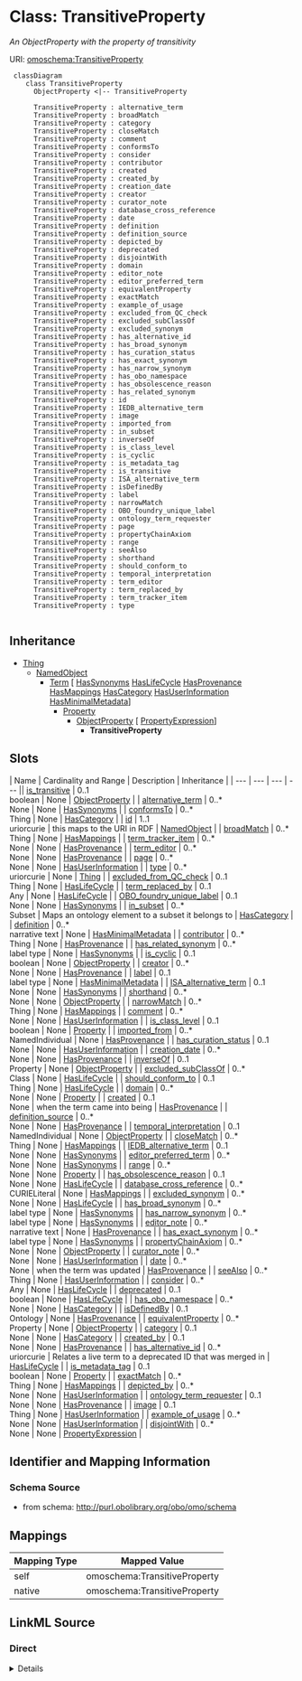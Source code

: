 # Class: TransitiveProperty
_An ObjectProperty with the property of transitivity_




URI: [omoschema:TransitiveProperty](http://purl.obolibrary.org/obo/schema/TransitiveProperty)


```{mermaid}
 classDiagram
    class TransitiveProperty
      ObjectProperty <|-- TransitiveProperty
      
      TransitiveProperty : alternative_term
      TransitiveProperty : broadMatch
      TransitiveProperty : category
      TransitiveProperty : closeMatch
      TransitiveProperty : comment
      TransitiveProperty : conformsTo
      TransitiveProperty : consider
      TransitiveProperty : contributor
      TransitiveProperty : created
      TransitiveProperty : created_by
      TransitiveProperty : creation_date
      TransitiveProperty : creator
      TransitiveProperty : curator_note
      TransitiveProperty : database_cross_reference
      TransitiveProperty : date
      TransitiveProperty : definition
      TransitiveProperty : definition_source
      TransitiveProperty : depicted_by
      TransitiveProperty : deprecated
      TransitiveProperty : disjointWith
      TransitiveProperty : domain
      TransitiveProperty : editor_note
      TransitiveProperty : editor_preferred_term
      TransitiveProperty : equivalentProperty
      TransitiveProperty : exactMatch
      TransitiveProperty : example_of_usage
      TransitiveProperty : excluded_from_QC_check
      TransitiveProperty : excluded_subClassOf
      TransitiveProperty : excluded_synonym
      TransitiveProperty : has_alternative_id
      TransitiveProperty : has_broad_synonym
      TransitiveProperty : has_curation_status
      TransitiveProperty : has_exact_synonym
      TransitiveProperty : has_narrow_synonym
      TransitiveProperty : has_obo_namespace
      TransitiveProperty : has_obsolescence_reason
      TransitiveProperty : has_related_synonym
      TransitiveProperty : id
      TransitiveProperty : IEDB_alternative_term
      TransitiveProperty : image
      TransitiveProperty : imported_from
      TransitiveProperty : in_subset
      TransitiveProperty : inverseOf
      TransitiveProperty : is_class_level
      TransitiveProperty : is_cyclic
      TransitiveProperty : is_metadata_tag
      TransitiveProperty : is_transitive
      TransitiveProperty : ISA_alternative_term
      TransitiveProperty : isDefinedBy
      TransitiveProperty : label
      TransitiveProperty : narrowMatch
      TransitiveProperty : OBO_foundry_unique_label
      TransitiveProperty : ontology_term_requester
      TransitiveProperty : page
      TransitiveProperty : propertyChainAxiom
      TransitiveProperty : range
      TransitiveProperty : seeAlso
      TransitiveProperty : shorthand
      TransitiveProperty : should_conform_to
      TransitiveProperty : temporal_interpretation
      TransitiveProperty : term_editor
      TransitiveProperty : term_replaced_by
      TransitiveProperty : term_tracker_item
      TransitiveProperty : type
      
```




## Inheritance
* [Thing](Thing.md)
    * [NamedObject](NamedObject.md)
        * [Term](Term.md) [ [HasSynonyms](HasSynonyms.md) [HasLifeCycle](HasLifeCycle.md) [HasProvenance](HasProvenance.md) [HasMappings](HasMappings.md) [HasCategory](HasCategory.md) [HasUserInformation](HasUserInformation.md) [HasMinimalMetadata](HasMinimalMetadata.md)]
            * [Property](Property.md)
                * [ObjectProperty](ObjectProperty.md) [ [PropertyExpression](PropertyExpression.md)]
                    * **TransitiveProperty**



## Slots

| Name | Cardinality and Range | Description | Inheritance |
| ---  | --- | --- | --- || [is_transitive](is_transitive.md) | 0..1 <br/> boolean | None | [ObjectProperty](ObjectProperty.md) |
| [alternative_term](alternative_term.md) | 0..* <br/> None | None | [HasSynonyms](HasSynonyms.md) |
| [conformsTo](conformsTo.md) | 0..* <br/> Thing | None | [HasCategory](HasCategory.md) |
| [id](id.md) | 1..1 <br/> uriorcurie | this maps to the URI in RDF | [NamedObject](NamedObject.md) |
| [broadMatch](broadMatch.md) | 0..* <br/> Thing | None | [HasMappings](HasMappings.md) |
| [term_tracker_item](term_tracker_item.md) | 0..* <br/> None | None | [HasProvenance](HasProvenance.md) |
| [term_editor](term_editor.md) | 0..* <br/> None | None | [HasProvenance](HasProvenance.md) |
| [page](page.md) | 0..* <br/> None | None | [HasUserInformation](HasUserInformation.md) |
| [type](type.md) | 0..* <br/> uriorcurie | None | [Thing](Thing.md) |
| [excluded_from_QC_check](excluded_from_QC_check.md) | 0..1 <br/> Thing | None | [HasLifeCycle](HasLifeCycle.md) |
| [term_replaced_by](term_replaced_by.md) | 0..1 <br/> Any | None | [HasLifeCycle](HasLifeCycle.md) |
| [OBO_foundry_unique_label](OBO_foundry_unique_label.md) | 0..1 <br/> None | None | [HasSynonyms](HasSynonyms.md) |
| [in_subset](in_subset.md) | 0..* <br/> Subset | Maps an ontology element to a subset it belongs to | [HasCategory](HasCategory.md) |
| [definition](definition.md) | 0..* <br/> narrative text | None | [HasMinimalMetadata](HasMinimalMetadata.md) |
| [contributor](contributor.md) | 0..* <br/> Thing | None | [HasProvenance](HasProvenance.md) |
| [has_related_synonym](has_related_synonym.md) | 0..* <br/> label type | None | [HasSynonyms](HasSynonyms.md) |
| [is_cyclic](is_cyclic.md) | 0..1 <br/> boolean | None | [ObjectProperty](ObjectProperty.md) |
| [creator](creator.md) | 0..* <br/> None | None | [HasProvenance](HasProvenance.md) |
| [label](label.md) | 0..1 <br/> label type | None | [HasMinimalMetadata](HasMinimalMetadata.md) |
| [ISA_alternative_term](ISA_alternative_term.md) | 0..1 <br/> None | None | [HasSynonyms](HasSynonyms.md) |
| [shorthand](shorthand.md) | 0..* <br/> None | None | [ObjectProperty](ObjectProperty.md) |
| [narrowMatch](narrowMatch.md) | 0..* <br/> Thing | None | [HasMappings](HasMappings.md) |
| [comment](comment.md) | 0..* <br/> None | None | [HasUserInformation](HasUserInformation.md) |
| [is_class_level](is_class_level.md) | 0..1 <br/> boolean | None | [Property](Property.md) |
| [imported_from](imported_from.md) | 0..* <br/> NamedIndividual | None | [HasProvenance](HasProvenance.md) |
| [has_curation_status](has_curation_status.md) | 0..1 <br/> None | None | [HasUserInformation](HasUserInformation.md) |
| [creation_date](creation_date.md) | 0..* <br/> None | None | [HasProvenance](HasProvenance.md) |
| [inverseOf](inverseOf.md) | 0..1 <br/> Property | None | [ObjectProperty](ObjectProperty.md) |
| [excluded_subClassOf](excluded_subClassOf.md) | 0..* <br/> Class | None | [HasLifeCycle](HasLifeCycle.md) |
| [should_conform_to](should_conform_to.md) | 0..1 <br/> Thing | None | [HasLifeCycle](HasLifeCycle.md) |
| [domain](domain.md) | 0..* <br/> None | None | [Property](Property.md) |
| [created](created.md) | 0..1 <br/> None | when the term came into being | [HasProvenance](HasProvenance.md) |
| [definition_source](definition_source.md) | 0..* <br/> None | None | [HasProvenance](HasProvenance.md) |
| [temporal_interpretation](temporal_interpretation.md) | 0..1 <br/> NamedIndividual | None | [ObjectProperty](ObjectProperty.md) |
| [closeMatch](closeMatch.md) | 0..* <br/> Thing | None | [HasMappings](HasMappings.md) |
| [IEDB_alternative_term](IEDB_alternative_term.md) | 0..1 <br/> None | None | [HasSynonyms](HasSynonyms.md) |
| [editor_preferred_term](editor_preferred_term.md) | 0..* <br/> None | None | [HasSynonyms](HasSynonyms.md) |
| [range](range.md) | 0..* <br/> None | None | [Property](Property.md) |
| [has_obsolescence_reason](has_obsolescence_reason.md) | 0..1 <br/> None | None | [HasLifeCycle](HasLifeCycle.md) |
| [database_cross_reference](database_cross_reference.md) | 0..* <br/> CURIELiteral | None | [HasMappings](HasMappings.md) |
| [excluded_synonym](excluded_synonym.md) | 0..* <br/> None | None | [HasLifeCycle](HasLifeCycle.md) |
| [has_broad_synonym](has_broad_synonym.md) | 0..* <br/> label type | None | [HasSynonyms](HasSynonyms.md) |
| [has_narrow_synonym](has_narrow_synonym.md) | 0..* <br/> label type | None | [HasSynonyms](HasSynonyms.md) |
| [editor_note](editor_note.md) | 0..* <br/> narrative text | None | [HasProvenance](HasProvenance.md) |
| [has_exact_synonym](has_exact_synonym.md) | 0..* <br/> label type | None | [HasSynonyms](HasSynonyms.md) |
| [propertyChainAxiom](propertyChainAxiom.md) | 0..* <br/> None | None | [ObjectProperty](ObjectProperty.md) |
| [curator_note](curator_note.md) | 0..* <br/> None | None | [HasUserInformation](HasUserInformation.md) |
| [date](date.md) | 0..* <br/> None | when the term was updated | [HasProvenance](HasProvenance.md) |
| [seeAlso](seeAlso.md) | 0..* <br/> Thing | None | [HasUserInformation](HasUserInformation.md) |
| [consider](consider.md) | 0..* <br/> Any | None | [HasLifeCycle](HasLifeCycle.md) |
| [deprecated](deprecated.md) | 0..1 <br/> boolean | None | [HasLifeCycle](HasLifeCycle.md) |
| [has_obo_namespace](has_obo_namespace.md) | 0..* <br/> None | None | [HasCategory](HasCategory.md) |
| [isDefinedBy](isDefinedBy.md) | 0..1 <br/> Ontology | None | [HasProvenance](HasProvenance.md) |
| [equivalentProperty](equivalentProperty.md) | 0..* <br/> Property | None | [ObjectProperty](ObjectProperty.md) |
| [category](category.md) | 0..1 <br/> None | None | [HasCategory](HasCategory.md) |
| [created_by](created_by.md) | 0..1 <br/> None | None | [HasProvenance](HasProvenance.md) |
| [has_alternative_id](has_alternative_id.md) | 0..* <br/> uriorcurie | Relates a live term to a deprecated ID that was merged in | [HasLifeCycle](HasLifeCycle.md) |
| [is_metadata_tag](is_metadata_tag.md) | 0..1 <br/> boolean | None | [Property](Property.md) |
| [exactMatch](exactMatch.md) | 0..* <br/> Thing | None | [HasMappings](HasMappings.md) |
| [depicted_by](depicted_by.md) | 0..* <br/> None | None | [HasUserInformation](HasUserInformation.md) |
| [ontology_term_requester](ontology_term_requester.md) | 0..1 <br/> None | None | [HasProvenance](HasProvenance.md) |
| [image](image.md) | 0..1 <br/> Thing | None | [HasUserInformation](HasUserInformation.md) |
| [example_of_usage](example_of_usage.md) | 0..* <br/> None | None | [HasUserInformation](HasUserInformation.md) |
| [disjointWith](disjointWith.md) | 0..* <br/> None | None | [PropertyExpression](PropertyExpression.md) |








## Identifier and Mapping Information







### Schema Source


* from schema: http://purl.obolibrary.org/obo/omo/schema





## Mappings

| Mapping Type | Mapped Value |
| ---  | ---  |
| self | omoschema:TransitiveProperty |
| native | omoschema:TransitiveProperty |


## LinkML Source

<!-- TODO: investigate https://stackoverflow.com/questions/37606292/how-to-create-tabbed-code-blocks-in-mkdocs-or-sphinx -->

### Direct

<details>
```yaml
name: TransitiveProperty
description: An ObjectProperty with the property of transitivity
from_schema: http://purl.obolibrary.org/obo/omo/schema
rank: 1000
is_a: ObjectProperty

```
</details>

### Induced

<details>
```yaml
name: TransitiveProperty
description: An ObjectProperty with the property of transitivity
from_schema: http://purl.obolibrary.org/obo/omo/schema
rank: 1000
is_a: ObjectProperty
attributes:
  temporal_interpretation:
    name: temporal_interpretation
    from_schema: http://purl.obolibrary.org/obo/omo/schema
    rank: 1000
    slot_uri: RO:0001900
    alias: temporal_interpretation
    owner: TransitiveProperty
    domain_of:
    - ObjectProperty
    range: NamedIndividual
  is_cyclic:
    name: is_cyclic
    deprecated: deprecated oboInOwl property
    from_schema: http://purl.obolibrary.org/obo/omo/schema
    rank: 1000
    slot_uri: oio:is_cyclic
    alias: is_cyclic
    owner: TransitiveProperty
    domain_of:
    - ObjectProperty
    range: boolean
  is_transitive:
    name: is_transitive
    deprecated: deprecated oboInOwl property
    from_schema: http://purl.obolibrary.org/obo/omo/schema
    deprecated_element_has_exact_replacement: TransitiveProperty
    rank: 1000
    slot_uri: oio:is_transitive
    alias: is_transitive
    owner: TransitiveProperty
    domain_of:
    - ObjectProperty
    range: boolean
  shorthand:
    name: shorthand
    deprecated: deprecated oboInOwl property
    from_schema: http://purl.obolibrary.org/obo/omo/schema
    rank: 1000
    slot_uri: oio:shorthand
    multivalued: true
    alias: shorthand
    owner: TransitiveProperty
    domain_of:
    - AnnotationProperty
    - ObjectProperty
    range: string
  equivalentProperty:
    name: equivalentProperty
    from_schema: http://purl.obolibrary.org/obo/omo/schema
    rank: 1000
    is_a: logical_predicate
    mixins:
    - match_aspect
    slot_uri: owl:equivalentProperty
    multivalued: true
    alias: equivalentProperty
    owner: TransitiveProperty
    domain_of:
    - ObjectProperty
    range: Property
  inverseOf:
    name: inverseOf
    todos:
    - restrict range
    from_schema: http://purl.obolibrary.org/obo/omo/schema
    rank: 1000
    is_a: logical_predicate
    slot_uri: owl:inverseOf
    alias: inverseOf
    owner: TransitiveProperty
    domain_of:
    - ObjectProperty
    range: Property
  propertyChainAxiom:
    name: propertyChainAxiom
    todos:
    - restrict range
    from_schema: http://purl.obolibrary.org/obo/omo/schema
    rank: 1000
    is_a: logical_predicate
    slot_uri: owl:propertyChainAxiom
    multivalued: true
    alias: propertyChainAxiom
    owner: TransitiveProperty
    domain_of:
    - ObjectProperty
    range: string
  disjointWith:
    name: disjointWith
    todos:
    - restrict range
    from_schema: http://purl.obolibrary.org/obo/omo/schema
    rank: 1000
    is_a: logical_predicate
    slot_uri: owl:disjointWith
    multivalued: true
    alias: disjointWith
    owner: TransitiveProperty
    domain_of:
    - ClassExpression
    - PropertyExpression
    range: string
  domain:
    name: domain
    todos:
    - restrict range
    from_schema: http://purl.obolibrary.org/obo/omo/schema
    rank: 1000
    is_a: logical_predicate
    slot_uri: rdfs:domain
    multivalued: true
    alias: domain
    owner: TransitiveProperty
    domain_of:
    - Property
    range: string
  range:
    name: range
    todos:
    - restrict range
    from_schema: http://purl.obolibrary.org/obo/omo/schema
    rank: 1000
    is_a: logical_predicate
    slot_uri: rdfs:range
    multivalued: true
    alias: range
    owner: TransitiveProperty
    domain_of:
    - Property
    range: string
  is_class_level:
    name: is_class_level
    deprecated: deprecated oboInOwl property
    from_schema: http://purl.obolibrary.org/obo/omo/schema
    rank: 1000
    slot_uri: oio:is_class_level
    alias: is_class_level
    owner: TransitiveProperty
    domain_of:
    - Property
    range: boolean
  is_metadata_tag:
    name: is_metadata_tag
    deprecated: deprecated oboInOwl property
    from_schema: http://purl.obolibrary.org/obo/omo/schema
    rank: 1000
    slot_uri: oio:is_metadata_tag
    alias: is_metadata_tag
    owner: TransitiveProperty
    domain_of:
    - Property
    range: boolean
  has_exact_synonym:
    name: has_exact_synonym
    from_schema: http://purl.obolibrary.org/obo/omo/schema
    rank: 1000
    is_a: synonym
    slot_uri: oio:hasExactSynonym
    multivalued: true
    alias: has_exact_synonym
    owner: TransitiveProperty
    domain_of:
    - HasSynonyms
    - Axiom
    disjoint_with:
    - label
    range: label type
  has_narrow_synonym:
    name: has_narrow_synonym
    from_schema: http://purl.obolibrary.org/obo/omo/schema
    rank: 1000
    is_a: synonym
    slot_uri: oio:hasNarrowSynonym
    multivalued: true
    alias: has_narrow_synonym
    owner: TransitiveProperty
    domain_of:
    - HasSynonyms
    range: label type
  has_broad_synonym:
    name: has_broad_synonym
    from_schema: http://purl.obolibrary.org/obo/omo/schema
    rank: 1000
    is_a: synonym
    slot_uri: oio:hasBroadSynonym
    multivalued: true
    alias: has_broad_synonym
    owner: TransitiveProperty
    domain_of:
    - HasSynonyms
    range: label type
  has_related_synonym:
    name: has_related_synonym
    from_schema: http://purl.obolibrary.org/obo/omo/schema
    rank: 1000
    slot_uri: oio:hasRelatedSynonym
    multivalued: true
    alias: has_related_synonym
    owner: TransitiveProperty
    domain_of:
    - HasSynonyms
    range: label type
  alternative_term:
    name: alternative_term
    in_subset:
    - allotrope permitted profile
    from_schema: http://purl.obolibrary.org/obo/omo/schema
    exact_mappings:
    - skos:altLabel
    rank: 1000
    slot_uri: IAO:0000118
    multivalued: true
    alias: alternative_term
    owner: TransitiveProperty
    domain_of:
    - HasSynonyms
    range: string
  ISA_alternative_term:
    name: ISA_alternative_term
    from_schema: http://purl.obolibrary.org/obo/omo/schema
    rank: 1000
    is_a: alternative_term
    slot_uri: OBI:0001847
    multivalued: true
    alias: ISA_alternative_term
    owner: TransitiveProperty
    domain_of:
    - HasSynonyms
    range: string
  IEDB_alternative_term:
    name: IEDB_alternative_term
    from_schema: http://purl.obolibrary.org/obo/omo/schema
    rank: 1000
    is_a: alternative_term
    slot_uri: OBI:9991118
    multivalued: true
    alias: IEDB_alternative_term
    owner: TransitiveProperty
    domain_of:
    - HasSynonyms
    range: string
  editor_preferred_term:
    name: editor_preferred_term
    in_subset:
    - obi permitted profile
    from_schema: http://purl.obolibrary.org/obo/omo/schema
    rank: 1000
    is_a: alternative_term
    slot_uri: IAO:0000111
    multivalued: true
    alias: editor_preferred_term
    owner: TransitiveProperty
    domain_of:
    - HasSynonyms
    range: string
  OBO_foundry_unique_label:
    name: OBO_foundry_unique_label
    todos:
    - add uniquekey
    from_schema: http://purl.obolibrary.org/obo/omo/schema
    rank: 1000
    is_a: alternative_term
    slot_uri: IAO:0000589
    multivalued: true
    alias: OBO_foundry_unique_label
    owner: TransitiveProperty
    domain_of:
    - HasSynonyms
    range: string
  deprecated:
    name: deprecated
    in_subset:
    - allotrope permitted profile
    - go permitted profile
    - obi permitted profile
    from_schema: http://purl.obolibrary.org/obo/omo/schema
    aliases:
    - is obsolete
    rank: 1000
    is_a: obsoletion_related_property
    domain: ObsoleteAspect
    slot_uri: owl:deprecated
    alias: deprecated
    owner: TransitiveProperty
    domain_of:
    - HasLifeCycle
    range: boolean
  has_obsolescence_reason:
    name: has_obsolescence_reason
    todos:
    - restrict range
    comments:
    - '{''RULE'': ''subject must be deprecated''}'
    from_schema: http://purl.obolibrary.org/obo/omo/schema
    rank: 1000
    is_a: obsoletion_related_property
    domain: ObsoleteAspect
    slot_uri: IAO:0000231
    alias: has_obsolescence_reason
    owner: TransitiveProperty
    domain_of:
    - HasLifeCycle
    range: string
  term_replaced_by:
    name: term_replaced_by
    comments:
    - '{''RULE'': ''subject must be deprecated''}'
    in_subset:
    - go permitted profile
    - obi permitted profile
    - allotrope permitted profile
    from_schema: http://purl.obolibrary.org/obo/omo/schema
    exact_mappings:
    - dcterms:isReplacedBy
    rank: 1000
    is_a: obsoletion_related_property
    domain: ObsoleteAspect
    slot_uri: IAO:0100001
    alias: term_replaced_by
    owner: TransitiveProperty
    domain_of:
    - HasLifeCycle
    range: Any
  consider:
    name: consider
    comments:
    - '{''RULE'': ''subject must be deprecated''}'
    in_subset:
    - go permitted profile
    from_schema: http://purl.obolibrary.org/obo/omo/schema
    rank: 1000
    is_a: obsoletion_related_property
    domain: ObsoleteAspect
    slot_uri: oio:consider
    multivalued: true
    alias: consider
    owner: TransitiveProperty
    domain_of:
    - HasLifeCycle
    range: Any
  has_alternative_id:
    name: has_alternative_id
    description: Relates a live term to a deprecated ID that was merged in
    deprecated: This is deprecated as it is redundant with the inverse replaced_by
      triple
    comments:
    - '{''RULE'': ''object must NOT be deprecated''}'
    in_subset:
    - go permitted profile
    from_schema: http://purl.obolibrary.org/obo/omo/schema
    see_also:
    - https://github.com/owlcs/owlapi/issues/317
    rank: 1000
    is_a: obsoletion_related_property
    domain: NotObsoleteAspect
    slot_uri: oio:hasAlternativeId
    multivalued: true
    alias: has_alternative_id
    owner: TransitiveProperty
    domain_of:
    - HasLifeCycle
    range: uriorcurie
  excluded_from_QC_check:
    name: excluded_from_QC_check
    from_schema: http://purl.obolibrary.org/obo/omo/schema
    rank: 1000
    is_a: excluded_axiom
    alias: excluded_from_QC_check
    owner: TransitiveProperty
    domain_of:
    - HasLifeCycle
    range: Thing
  excluded_subClassOf:
    name: excluded_subClassOf
    from_schema: http://purl.obolibrary.org/obo/omo/schema
    rank: 1000
    is_a: excluded_axiom
    multivalued: true
    alias: excluded_subClassOf
    owner: TransitiveProperty
    domain_of:
    - HasLifeCycle
    range: Class
  excluded_synonym:
    name: excluded_synonym
    from_schema: http://purl.obolibrary.org/obo/omo/schema
    exact_mappings:
    - skos:hiddenSynonym
    rank: 1000
    is_a: excluded_axiom
    multivalued: true
    alias: excluded_synonym
    owner: TransitiveProperty
    domain_of:
    - HasLifeCycle
    range: string
  should_conform_to:
    name: should_conform_to
    from_schema: http://purl.obolibrary.org/obo/omo/schema
    rank: 1000
    is_a: excluded_axiom
    alias: should_conform_to
    owner: TransitiveProperty
    domain_of:
    - HasLifeCycle
    range: Thing
  created_by:
    name: created_by
    deprecated: proposed obsoleted by OMO group 2022-04-12
    from_schema: http://purl.obolibrary.org/obo/omo/schema
    deprecated_element_has_exact_replacement: creator
    rank: 1000
    is_a: provenance_property
    slot_uri: oio:created_by
    alias: created_by
    owner: TransitiveProperty
    domain_of:
    - HasProvenance
    - Axiom
    range: string
  creation_date:
    name: creation_date
    deprecated: proposed obsoleted by OMO group 2022-04-12
    todos:
    - restrict range
    from_schema: http://purl.obolibrary.org/obo/omo/schema
    deprecated_element_has_exact_replacement: created
    rank: 1000
    is_a: provenance_property
    slot_uri: oio:creation_date
    multivalued: true
    alias: creation_date
    owner: TransitiveProperty
    domain_of:
    - HasProvenance
    range: string
  contributor:
    name: contributor
    from_schema: http://purl.obolibrary.org/obo/omo/schema
    close_mappings:
    - prov:wasAttributedTo
    rank: 1000
    is_a: provenance_property
    slot_uri: dcterms:contributor
    multivalued: true
    alias: contributor
    owner: TransitiveProperty
    domain_of:
    - HasProvenance
    range: Thing
  creator:
    name: creator
    from_schema: http://purl.obolibrary.org/obo/omo/schema
    close_mappings:
    - prov:wasAttributedTo
    rank: 1000
    is_a: provenance_property
    slot_uri: dcterms:creator
    multivalued: true
    alias: creator
    owner: TransitiveProperty
    domain_of:
    - HasProvenance
    - Ontology
    range: string
  created:
    name: created
    description: when the term came into being
    from_schema: http://purl.obolibrary.org/obo/omo/schema
    close_mappings:
    - pav:createdOn
    rank: 1000
    is_a: provenance_property
    slot_uri: dcterms:created
    multivalued: false
    alias: created
    owner: TransitiveProperty
    domain_of:
    - HasProvenance
    - Ontology
    range: string
  date:
    name: date
    description: when the term was updated
    from_schema: http://purl.obolibrary.org/obo/omo/schema
    close_mappings:
    - pav:authoredOn
    rank: 1000
    is_a: provenance_property
    slot_uri: dcterms:date
    multivalued: true
    alias: date
    owner: TransitiveProperty
    domain_of:
    - HasProvenance
    range: string
  isDefinedBy:
    name: isDefinedBy
    from_schema: http://purl.obolibrary.org/obo/omo/schema
    close_mappings:
    - pav:importedFrom
    - dcterms:publisher
    rank: 1000
    slot_uri: rdfs:isDefinedBy
    alias: isDefinedBy
    owner: TransitiveProperty
    domain_of:
    - HasProvenance
    range: Ontology
  editor_note:
    name: editor_note
    from_schema: http://purl.obolibrary.org/obo/omo/schema
    rank: 1000
    is_a: provenance_property
    slot_uri: IAO:0000116
    multivalued: true
    alias: editor_note
    owner: TransitiveProperty
    domain_of:
    - HasProvenance
    range: narrative text
  term_editor:
    name: term_editor
    from_schema: http://purl.obolibrary.org/obo/omo/schema
    rank: 1000
    is_a: provenance_property
    slot_uri: IAO:0000117
    multivalued: true
    alias: term_editor
    owner: TransitiveProperty
    domain_of:
    - HasProvenance
    range: string
  definition_source:
    name: definition_source
    todos:
    - restrict range
    in_subset:
    - obi permitted profile
    from_schema: http://purl.obolibrary.org/obo/omo/schema
    rank: 1000
    is_a: provenance_property
    slot_uri: IAO:0000119
    multivalued: true
    alias: definition_source
    owner: TransitiveProperty
    domain_of:
    - HasProvenance
    range: string
  ontology_term_requester:
    name: ontology_term_requester
    from_schema: http://purl.obolibrary.org/obo/omo/schema
    rank: 1000
    is_a: provenance_property
    slot_uri: IAO:0000234
    alias: ontology_term_requester
    owner: TransitiveProperty
    domain_of:
    - HasProvenance
    range: string
  imported_from:
    name: imported_from
    from_schema: http://purl.obolibrary.org/obo/omo/schema
    rank: 1000
    is_a: provenance_property
    slot_uri: IAO:0000412
    multivalued: true
    alias: imported_from
    owner: TransitiveProperty
    domain_of:
    - HasProvenance
    range: NamedIndividual
  term_tracker_item:
    name: term_tracker_item
    todos:
    - restrict range
    from_schema: http://purl.obolibrary.org/obo/omo/schema
    rank: 1000
    is_a: provenance_property
    slot_uri: IAO:0000233
    multivalued: true
    alias: term_tracker_item
    owner: TransitiveProperty
    domain_of:
    - HasProvenance
    range: string
  broadMatch:
    name: broadMatch
    from_schema: http://purl.obolibrary.org/obo/omo/schema
    rank: 1000
    is_a: match
    slot_uri: skos:broadMatch
    multivalued: true
    alias: broadMatch
    owner: TransitiveProperty
    domain_of:
    - HasMappings
    range: Property
  closeMatch:
    name: closeMatch
    from_schema: http://purl.obolibrary.org/obo/omo/schema
    rank: 1000
    is_a: match
    slot_uri: skos:closeMatch
    multivalued: true
    alias: closeMatch
    owner: TransitiveProperty
    domain_of:
    - HasMappings
    range: Property
  exactMatch:
    name: exactMatch
    from_schema: http://purl.obolibrary.org/obo/omo/schema
    rank: 1000
    is_a: match
    slot_uri: skos:exactMatch
    multivalued: true
    alias: exactMatch
    owner: TransitiveProperty
    domain_of:
    - HasMappings
    range: Property
  narrowMatch:
    name: narrowMatch
    from_schema: http://purl.obolibrary.org/obo/omo/schema
    rank: 1000
    is_a: match
    slot_uri: skos:narrowMatch
    multivalued: true
    alias: narrowMatch
    owner: TransitiveProperty
    domain_of:
    - HasMappings
    range: Property
  database_cross_reference:
    name: database_cross_reference
    from_schema: http://purl.obolibrary.org/obo/omo/schema
    rank: 1000
    is_a: match
    slot_uri: oio:hasDbXref
    multivalued: true
    alias: database_cross_reference
    owner: TransitiveProperty
    domain_of:
    - HasMappings
    - Axiom
    range: CURIELiteral
  has_obo_namespace:
    name: has_obo_namespace
    from_schema: http://purl.obolibrary.org/obo/omo/schema
    rank: 1000
    slot_uri: oio:hasOBONamespace
    multivalued: true
    alias: has_obo_namespace
    owner: TransitiveProperty
    domain_of:
    - HasCategory
    range: string
  category:
    name: category
    from_schema: http://purl.obolibrary.org/obo/omo/schema
    rank: 1000
    is_a: informative_property
    slot_uri: biolink:category
    alias: category
    owner: TransitiveProperty
    domain_of:
    - HasCategory
    range: string
  in_subset:
    name: in_subset
    description: Maps an ontology element to a subset it belongs to
    from_schema: http://purl.obolibrary.org/obo/omo/schema
    rank: 1000
    slot_uri: oio:inSubset
    multivalued: true
    alias: in_subset
    owner: TransitiveProperty
    domain_of:
    - HasCategory
    range: Subset
  conformsTo:
    name: conformsTo
    from_schema: http://purl.obolibrary.org/obo/omo/schema
    rank: 1000
    is_a: informative_property
    slot_uri: dcterms:conformsTo
    multivalued: true
    alias: conformsTo
    owner: TransitiveProperty
    domain_of:
    - HasCategory
    range: Thing
  comment:
    name: comment
    comments:
    - in obo format, a term cannot have more than one comment
    from_schema: http://purl.obolibrary.org/obo/omo/schema
    rank: 1000
    is_a: informative_property
    slot_uri: rdfs:comment
    multivalued: true
    alias: comment
    owner: TransitiveProperty
    domain_of:
    - HasUserInformation
    - Ontology
    - Axiom
    range: string
  seeAlso:
    name: seeAlso
    todos:
    - restrict range
    from_schema: http://purl.obolibrary.org/obo/omo/schema
    rank: 1000
    slot_uri: rdfs:seeAlso
    multivalued: true
    alias: seeAlso
    owner: TransitiveProperty
    domain_of:
    - HasUserInformation
    - Axiom
    range: Thing
  image:
    name: image
    from_schema: http://purl.obolibrary.org/obo/omo/schema
    rank: 1000
    is_a: informative_property
    slot_uri: sdo:image
    alias: image
    owner: TransitiveProperty
    domain_of:
    - HasUserInformation
    range: Thing
  example_of_usage:
    name: example_of_usage
    in_subset:
    - allotrope permitted profile
    from_schema: http://purl.obolibrary.org/obo/omo/schema
    exact_mappings:
    - skos:example
    rank: 1000
    is_a: informative_property
    slot_uri: IAO:0000112
    multivalued: true
    alias: example_of_usage
    owner: TransitiveProperty
    domain_of:
    - HasUserInformation
    range: string
  curator_note:
    name: curator_note
    from_schema: http://purl.obolibrary.org/obo/omo/schema
    rank: 1000
    is_a: provenance_property
    slot_uri: IAO:0000232
    multivalued: true
    alias: curator_note
    owner: TransitiveProperty
    domain_of:
    - HasUserInformation
    range: string
  has_curation_status:
    name: has_curation_status
    from_schema: http://purl.obolibrary.org/obo/omo/schema
    rank: 1000
    is_a: informative_property
    slot_uri: IAO:0000114
    alias: has_curation_status
    owner: TransitiveProperty
    domain_of:
    - HasUserInformation
    range: string
  depicted_by:
    name: depicted_by
    from_schema: http://purl.obolibrary.org/obo/omo/schema
    rank: 1000
    is_a: informative_property
    slot_uri: foaf:depicted_by
    multivalued: true
    alias: depicted_by
    owner: TransitiveProperty
    domain_of:
    - HasUserInformation
    range: string
  page:
    name: page
    from_schema: http://purl.obolibrary.org/obo/omo/schema
    rank: 1000
    is_a: informative_property
    slot_uri: foaf:page
    multivalued: true
    alias: page
    owner: TransitiveProperty
    domain_of:
    - HasUserInformation
    range: string
  label:
    name: label
    comments:
    - SHOULD follow OBO label guidelines
    - MUST be unique within an ontology
    - SHOULD be unique across OBO
    in_subset:
    - allotrope required profile
    - go required profile
    - obi required profile
    from_schema: http://purl.obolibrary.org/obo/omo/schema
    exact_mappings:
    - skos:prefLabel
    rank: 1000
    is_a: core_property
    slot_uri: rdfs:label
    multivalued: false
    alias: label
    owner: TransitiveProperty
    domain_of:
    - HasMinimalMetadata
    - Axiom
    range: label type
    recommended: true
  definition:
    name: definition
    comments:
    - SHOULD be in Aristotelian (genus-differentia) form
    in_subset:
    - allotrope required profile
    - go required profile
    - obi required profile
    from_schema: http://purl.obolibrary.org/obo/omo/schema
    exact_mappings:
    - skos:definition
    rank: 1000
    is_a: core_property
    slot_uri: IAO:0000115
    multivalued: true
    alias: definition
    owner: TransitiveProperty
    domain_of:
    - HasMinimalMetadata
    range: narrative text
    recommended: true
  id:
    name: id
    description: this maps to the URI in RDF
    from_schema: http://purl.obolibrary.org/obo/omo/schema
    rank: 1000
    is_a: core_property
    identifier: true
    alias: id
    owner: TransitiveProperty
    domain_of:
    - NamedObject
    range: uriorcurie
    required: true
  type:
    name: type
    from_schema: http://purl.obolibrary.org/obo/omo/schema
    rank: 1000
    is_a: logical_predicate
    slot_uri: rdf:type
    multivalued: true
    designates_type: true
    alias: type
    owner: TransitiveProperty
    domain_of:
    - Thing
    range: uriorcurie

```
</details>